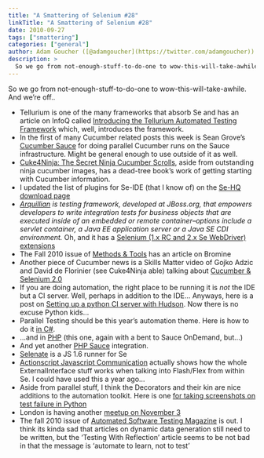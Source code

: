 ```yaml
---
title: "A Smattering of Selenium #28"
linkTitle: "A Smattering of Selenium #28"
date: 2010-09-27
tags: ["smattering"]
categories: ["general"]
author: Adam Goucher ([@adamgoucher](https://twitter.com/adamgoucher))
description: >
  So we go from not-enough-stuff-to-do-one to wow-this-will-take-awhile.
---
```


So we go from not-enough-stuff-to-do-one to wow-this-will-take-awhile. And we’re off..  

*   Tellurium is one of the many frameworks that absorb Se and has an article on InfoQ called [Introducing the Tellurium Automated Testing Framework](http://www.infoq.com/articles/tellurium_intro) which, well, introduces the framework.
*   In the first of many Cucumber related posts this week is Sean Grove’s [Cucumber Sauce](http://github.com/sgrove/cucumber_sauce) for doing parallel Cucumber runs on the Sauce infrastructure. Might be general enough to use outside of it as well.
*   [Cuke4Ninja: The Secret Ninja Cucumber Scrolls](http://www.cuke4ninja.com/), aside from outstanding ninja cucumber images, has a dead-tree book’s work of getting starting with Cucumber information.
*   I updated the list of plugins for Se-IDE (that I know of) on the [Se-HQ download page](http://seleniumhq.org/download/)
*   _[Arquillian](http://jboss.org/arquillian) is testing framework, developed at JBoss.org, that empowers developers to write integration tests for business objects that are executed inside of an embedded or remote container–options include a servlet container, a Java EE application server or a Java SE CDI environment._ Oh, and it has a [Selenium (1.x RC and 2.x Se WebDriver) extensions](http://github.com/arquillian/arquillian/blob/next/extensions/selenium/src/test/java/org/jboss/arquillian/selenium/example)
*   The Fall 2010 issue of [Methods & Tools](http://www.methodsandtools.com/mt/download.php?fall10) has an article on Bromine
*   Another piece of Cucumber news is a Skills Matter video of Gojko Adzic and David de Florinier (see Cuke4Ninja able) talking about [Cucumber & Selenium 2.0](http://skillsmatter.com/podcast/ajax-ria/cucumber-for-web-applications/zx-486)
*   If you are doing automation, the right place to be running it is _not_ the IDE but a CI server. Well, perhaps in addition to the IDE… Anyways, here is a post on [Setting up a python CI server with Hudson](http://www.rhonabwy.com/wp/2009/11/04/setting-up-a-python-ci-server-with-hudson/). Now there is no excuse Python kids…
*   Parallel Testing should be this year’s automation theme. Here is how to do it [in C#](http://developer.fellowshipone.com/index.php/blog/running_tests_in_parallel_with_selenium/).
*   …and in [PHP](http://atank.interlogy.com/blog/2010/09/parallel-automated-browser-testing-with-selenium-and-sauce-ondemand/) (this one, again with a bent to Sauce OnDemand, but…)
*   And yet another [PHP Sauce](http://github.com/dotsunited/phpunit-selenium-sauceondemand) integration.
*   [Selenate](http://code.google.com/p/selenate/) is a JS 1.6 runner for Se
*   [Actionscript Javascript Communication](http://blog.circlecube.com/2008/02/tutorial/actionscript-javascript-communication/) actually shows how the whole ExternalInterface stuff works when talking into Flash/Flex from within Se. I could have used this a year ago…
*   Aside from parallel stuff, I think the Decorators and their kin are nice additions to the automation toolkit. Here is one [for taking screenshots on test failure in Python](http://blog.projectdirigible.com/?p=482)
*   London is having another [meetup on November 3](http://www.meetup.com/seleniumlondon/calendar/14712022/)
*   The fall 2010 issue of [Automated Software Testing Magazine](http://www.automatedtestinginstitute.com/home/index.php?option=com_content&view=article&id=1276&Itemid=122) is out. I think its kinda sad that articles on dynamic data generation still need to be written, but the ‘Testing With Reflection’ article seems to be not bad in that the message is ‘automate to learn, not to test’